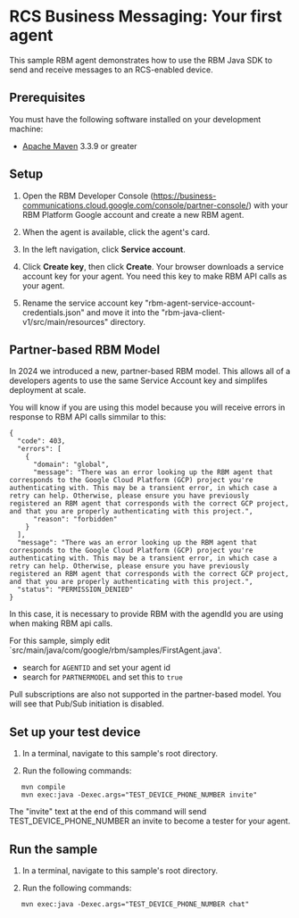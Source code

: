 # RCS Business Messaging: Your first agent

This sample RBM agent demonstrates how to use the RBM Java SDK to
send and receive messages to an RCS-enabled device.

## Prerequisites

You must have the following software installed on your development machine:

* [Apache Maven](http://maven.apache.org) 3.3.9 or greater

## Setup

1. Open the RBM Developer Console (https://business-communications.cloud.google.com/console/partner-console/)
with your RBM Platform Google account and create a new RBM agent.

2. When the agent is available, click the agent's card.

3. In the left navigation, click **Service account**.

4. Click **Create key**, then click **Create**. Your browser downloads a service account key for
your agent. You need this key to make RBM API calls as your agent.

5. Rename the service account key "rbm-agent-service-account-credentials.json" and move it
into the "rbm-java-client-v1/src/main/resources" directory.

## Partner-based RBM Model

In 2024 we introduced a new, partner-based RBM model. This allows all of a 
developers agents to use the same Service Account key and simplifes deployment at scale.

You will know if you are using this model because you will receive errors in response to RBM
API calls simmilar to this:

```
{
  "code": 403,
  "errors": [
    {
      "domain": "global",
      "message": "There was an error looking up the RBM agent that corresponds to the Google Cloud Platform (GCP) project you're authenticating with. This may be a transient error, in which case a retry can help. Otherwise, please ensure you have previously registered an RBM agent that corresponds with the correct GCP project, and that you are properly authenticating with this project.",
      "reason": "forbidden"
    }
  ],
  "message": "There was an error looking up the RBM agent that corresponds to the Google Cloud Platform (GCP) project you're authenticating with. This may be a transient error, in which case a retry can help. Otherwise, please ensure you have previously registered an RBM agent that corresponds with the correct GCP project, and that you are properly authenticating with this project.",
  "status": "PERMISSION_DENIED"
}
```

In this case, it is necessary to provide RBM with the agendId you are using when making RBM api calls.

For this sample, simply edit `src/main/java/com/google/rbm/samples/FirstAgent.java'.

- search for `AGENTID` and set your agent id
- search for `PARTNERMODEL` and set this to `true`

Pull subscriptions are also not supported in the partner-based model. You will see that Pub/Sub
initiation is disabled.

## Set up your test device

1. In a terminal, navigate to this sample's root directory.

2. Run the following commands:

```
   mvn compile
   mvn exec:java -Dexec.args="TEST_DEVICE_PHONE_NUMBER invite"
```

The "invite" text at the end of this command will send TEST_DEVICE_PHONE_NUMBER an invite to
become a tester for your agent.

## Run the sample

1. In a terminal, navigate to this sample's root directory.

2. Run the following commands:

```
   mvn exec:java -Dexec.args="TEST_DEVICE_PHONE_NUMBER chat"
```